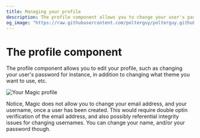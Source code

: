 ```yaml
---
title: Managing your profile
description: The profile component allows you to change your user's password, and/or other parts related to your user account.
og_image: "https://raw.githubusercontent.com/polterguy/polterguy.github.io/master/images/og-profile.jpg"
---
```


# The profile component

The profile component allows you to edit your profile, such as changing your user's password for instance, in addition
to changing what theme you want to use, etc.

![Your Magic profile](https://raw.githubusercontent.com/polterguy/polterguy.github.io/master/images/og-profile.jpg)

Notice, Magic does not allow you to change your email address, and your username, once a user has been created.
This would require double optin verification of the email address, and also possibly referential integrity issues
for changing usernames. You can change your name, and/or your password though.
